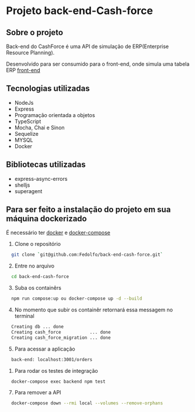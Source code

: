 # Projeto back-end-Cash-force

## Sobre o projeto

Back-end do CashForce é uma API de simulação de ERP(Enterprise Resource Planning).

Desenvolvido para ser consumido para o front-end, onde simula uma tabela ERP [front-end](https://github.com/Fedolfo/front-end-cash-force)

## Tecnologias utilizadas

* NodeJs
* Express
* Programação orientada a objetos
* TypeScript
* Mocha, Chai e Sinon
* Sequelize
* MYSQL
* Docker

## Bibliotecas utilizadas

* express-async-errors
* shelljs
* superagent

## Para ser feito a instalação do projeto em sua máquina dockerizado

É necessário ter [docker](https://docs.docker.com/get-docker/) e [docker-compose](https://docs.docker.com/compose/install/)

1. Clone o repositório
```bash
  git clone `git@github.com:Fedolfo/back-end-cash-force.git`
```
2. Entre no arquivo
```bash
  cd back-end-cash-force
```
3. Suba os containêrs
```bash
  npm run compose:up ou docker-compose up -d --build
```
4. No momento que subir os containêr retornará essa messagem no terminal
```bash
  Creating db ... done
  Creating cash_force           ... done
  Creating cash_force_migration ... done
```
5. Para acessar a aplicação
```bash
  back-end: localhost:3001/orders
```
1. Para rodar os testes de integração
```bash
  docker-compose exec backend npm test
```
7. Para remover a API
```bash
  docker-compose down --rmi local --volumes --remove-orphans
